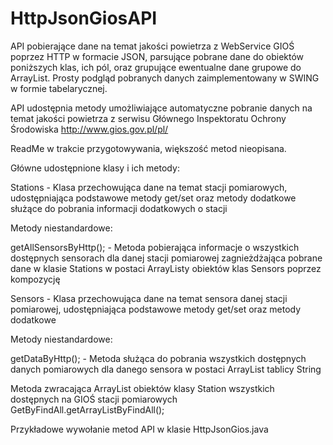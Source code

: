 # HttpJsonGiosAPI

API pobierające dane na temat jakości powietrza z WebService GIOŚ poprzez HTTP w formacie JSON, parsujące pobrane dane do obiektów poniższych klas, ich pól, oraz grupujące ewentualne dane grupowe do ArrayList. Prosty podgląd pobranych danych zaimplementowany w SWING w formie tabelarycznej.

API udostępnia metody umożliwiające automatyczne pobranie danych na temat jakości powietrza z serwisu Głównego Inspektoratu Ochrony Środowiska http://www.gios.gov.pl/pl/ 

ReadMe w trakcie przygotowywania, większość metod nieopisana.

Główne udostępnione klasy i ich metody:

Stations - Klasa przechowująca dane na temat stacji pomiarowych, udostępniająca podstawowe metody get/set oraz metody dodatkowe służące do pobrania informacji dodatkowych o stacji

Metody niestandardowe:

getAllSensorsByHttp(); - Metoda pobierająca informacje o wszystkich dostępnych sensorach dla danej stacji pomiarowej zagnieżdżająca pobrane dane w klasie Stations w postaci ArrayListy obiektów klas Sensors poprzez kompozycję

Sensors - Klasa przechowująca dane na temat sensora danej stacji pomiarowej, udostępniająca podstawowe metody get/set oraz metody dodatkowe

Metody niestandardowe:

getDataByHttp(); - Metoda służąca do pobrania wszystkich dostępnych danych pomiarowych dla danego sensora w postaci ArrayList tablicy String


Metoda zwracająca ArrayList obiektów klasy Station wszystkich dostępnych na GIOŚ stacji pomiarowych
GetByFindAll.getArrayListByFindAll();





Przykładowe wywołanie metod API w klasie HttpJsonGios.java
